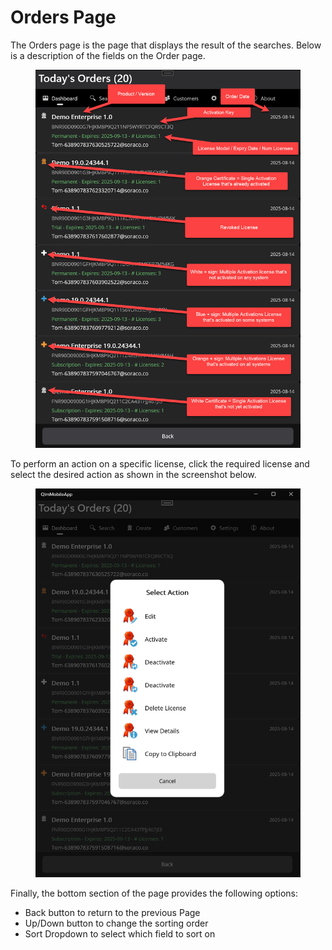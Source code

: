 # Orders Page

The Orders page is the page that displays the result of the searches. Below is a description of the fields on the Order page.

<figure><img src="../.gitbook/assets/image (1).png" alt=""><figcaption></figcaption></figure>

To perform an action on a specific license, click the required license and select the desired action as shown in the screenshot below.

<figure><img src="../.gitbook/assets/image (56).png" alt=""><figcaption></figcaption></figure>



Finally, the bottom section of the page provides the following options:

* Back button to return to the previous Page
* Up/Down button to change the sorting order
* Sort Dropdown to select which field to sort on
